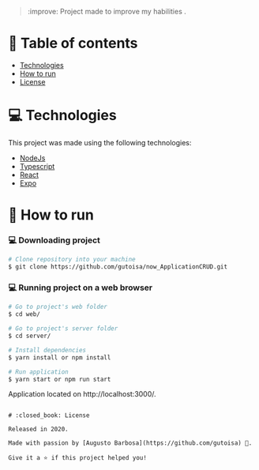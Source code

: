 > :improve: Project made to improve my habilities .

# :pushpin: Table of contents

- [Technologies](#computer-technologies)
- [How to run](#construction_worker-how-to-run)
- [License](#closed_book-license)

# :computer: Technologies

This project was made using the following technologies:

<ul>
  <li><a href="https://nodejs.org/en/docs/">NodeJs</a></li>
  <li><a href="https://www.typescriptlang.org/">Typescript</a></li>
  <li><a href="https://pt-br.reactjs.org/">React</a></li>
  <li><a href="https://expo.io/">Expo</a></li>
</ul>

# :construction_worker: How to run

### :computer: Downloading project 

```bash
# Clone repository into your machine
$ git clone https://github.com/gutoisa/now_ApplicationCRUD.git
```

### 💻 Running project on a web browser

```bash
# Go to project's web folder
$ cd web/

# Go to project's server folder
$ cd server/

# Install dependencies
$ yarn install or npm install

# Run application
$ yarn start or npm run start
```

Application located on http://localhost:3000/.


```

# :closed_book: License

Released in 2020.

Made with passion by [Augusto Barbosa](https://github.com/gutoisa) 🚀.

Give it a ⭐️ if this project helped you!
